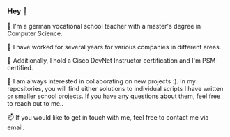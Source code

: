 ### Hey 👋

💬 I'm a german vocational school teacher with a master's degree in Computer Science.

💬 I have worked for several years for various companies in different areas.

💬 Additionally, I hold a Cisco DevNet Instructor certification and I'm PSM certified.

💬  I am always interested in collaborating on new projects :).
    In my repositories, you will find either solutions to individual scripts I have written or smaller school projects. 
    If you have any questions about them, feel free to reach out to me..

📫 If you would like to get in touch with me, feel free to contact me via email.


